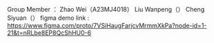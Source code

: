Group Member ： Zhao Wei（A23MJ4018） Liu Wanpeng（） Cheng Siyuan（）
figma demo link : 
https://www.figma.com/proto/7VSiHaugFarjcvMrmmXkPa?node-id=1-21&t=nRLbe8EP8QcShHU0-6
